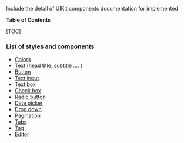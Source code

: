 
Include the detail of UIKit components documentation for implemented

**Table of Contents**

[TOC]


### List of styles and components
- [Colors](./color.md)
- [Text (head title, subtitle .... )](./text.md)
- [Button](./buttons.md)
- [Text input](./text-input.md)
- [Text box](./text-box.md)
- [Check box](./check-button.md)
- [Radio button](./radio-button.md)
- [Date picker](./date-picker.md)
- [Drop down](./drop-down.md)
- [Pagination](./pagination.md)
- [Tabs](./tab.md)
- [Tag](./tags.md)
- [Editor](./editor.md)


